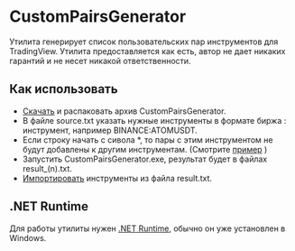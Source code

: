 # CustomPairsGenerator

Утилита генерирует список пользовательских пар инструментов для TradingView.
Утилита предоставляется как есть, автор не дает никаких гарантий и не несет никакой ответственности.

## Как использовать
* [Скачать](https://github.com/vit-utility/CustomPairsGenerator/releases/tag/v1.0.2) и распаковать архив CustomPairsGenerator.
* В файле source.txt указать нужные инструменты в формате биржа : инструмент, например BINANCE:ATOMUSDT.
* Если строку начать с сивола *, то пары с этим инструментом не будут добавлены к другим инструментам. (Смотрите [пример](https://github.com/vit-utility/CustomPairsGenerator/tree/main/example) )
* Запустить CustomPairsGenerator.exe, результат будет в файлах result_(n).txt.
* [Импортировать](https://ru.tradingview.com/support/solutions/43000487233/) инструменты из файла result.txt.

## .NET Runtime
Для работы утилиты нужен [.NET Runtime](https://dotnet.microsoft.com/en-us/download/dotnet), обычно он уже установлен в Windows.
